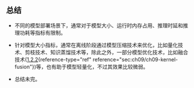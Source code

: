 ## 总结

-   不同的模型部署场景下，通常对于模型大小、运行时内存占用、推理时延和推理功耗等指标有限制。

-   针对模型大小指标，通常在离线阶段通过模型压缩技术来优化，比如量化技术、剪枝技术、知识蒸馏技术等，除此之外，一部分模型优化技术，比如融合技术([1.2.2](#sec:ch09/ch09-kernel-fusion){reference-type="ref"
    reference="sec:ch09/ch09-kernel-fusion"})等，也有助于模型轻量化，不过其效果比较微弱。

-   总结未完。
